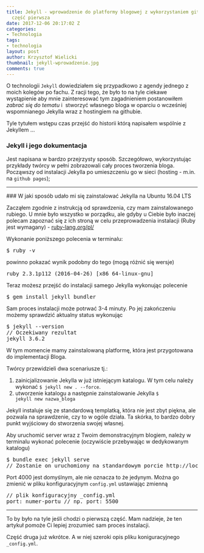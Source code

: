 ```yaml
---
title: Jekyll - wprowadzenie do platformy blogowej z wykorzystaniem github pages -
  część pierwsza
date: 2017-12-06 20:17:02 Z
categories:
- Technologia
tags:
- technologia
layout: post
author: Krzysztof Wielicki
thumbnail: jekyll-wprowadzenie.jpg
comments: true
---
```


O technologii <code>Jekyll</code> dowiedziałem się przypadkowo z agendy jednego z moich kolegów po fachu.
Z racji tego, że było to na tyle ciekawe wystąpienie aby mnie zainteresować tym zagadnieniem
postanowiłem _zabrać się do tematu_ i&nbsp; stworzyć
własnego bloga w oparciu o wcześniej wspomnianego Jekylla wraz z hostingiem na githubie.

Tyle tytułem wstępu czas przejść do historii którą napisałem wspólnie z Jekyllem ...

### Jekyll i jego dokumentacja

Jest napisana w bardzo przejrzysty sposób. Szczegółowo, wykorzystując przykłady twórcy w pełni zobrazowali
cały proces tworzenia bloga. Począwszy od instalacji Jekylla po umieszczeniu go w sieci (hosting - m.in. na <code>github pages</code>);
<hr/>
### W jaki sposób udało mi się zainstalować Jekylla na Ubuntu 16.04 LTS

Zacząłem zgodnie z instrukcją od sprawdzenia, czy mam zainstalowanego rubiego. U mnie było wszystko w porządku, ale gdyby u Ciebie było inaczej
polecam zapoznać się z ich stroną w celu przeprowadzenia instalacji (Ruby jest wymagany) -
<a href="https://www.ruby-lang.org/pl/documentation/installation/" target="blank">ruby-lang.org/pl/</a>

Wykonanie poniższego polecenia w terminalu:
<pre>
$ ruby -v
</pre>
powinno pokazać wynik podobny do tego (mogą różnić się wersje)
<pre>
ruby 2.3.1p112 (2016-04-26) [x86_64-linux-gnu]
</pre>

Teraz możesz przejść do instalacji samego Jekylla wykonując polecenie
<pre>
$ gem install jekyll bundler
</pre>

Sam proces instalacji może potrwać 3-4 minuty. Po jej zakończeniu możemy sprawdzić aktualny status wykonując
<pre>
$ jekyll --version
// Oczekiwany rezultat
jekyll 3.6.2
</pre>

W tym momencie mamy zainstalowaną platformę, która jest przygotowana do implementacji Bloga.

Twórcy przewidzieli dwa scenariusze tj.:
1. zainicjalizowanie Jekylla w już istniejącym katalogu. W tym celu należy wykonać
<code>$ jekyll new . --force</code>.
2. utworzenie katalogu a następnie zainstalowanie Jekylla <code>$ jekyll new nazwa_bloga</code>

Jekyll instaluje się ze standardową templatką, która nie jest zbyt piękna, ale pozwala na sprawdzenie, czy to w ogóle działa.
Ta skórka, to bardzo dobry punkt wyjściowy do stworzenia swojej własnej.

Aby uruchomić server wraz z Twoim demonstracyjnym blogiem, należy w terminalu wykonać polecenie (oczywiście przebywając w dedykowanym katalogu)
<pre>
$ bundle exec jekyll serve
// Zostanie on uruchomiony na standardowym porcie http://localhost:4000/
</pre>

Port 4000 jest domyślnym, ale nie oznacza to że jedynym. Można go zmienić w pliku konfiguracyjnym <code>config.yml</code> ustawiając zmienną
<pre>
// plik konfiguracyjny _config.yml
port: numer-portu // np. port: 5500
</pre>

<hr/>
To by było na tyle jeśli chodzi o pierwszą część. Mam nadzieje, że ten artykuł pomoże Ci lepiej zrozumieć sam proces instalacji.

Część druga już wkrótce. A w niej szeroki opis pliku koniguracyjnego <code>_config.yml</code>.
